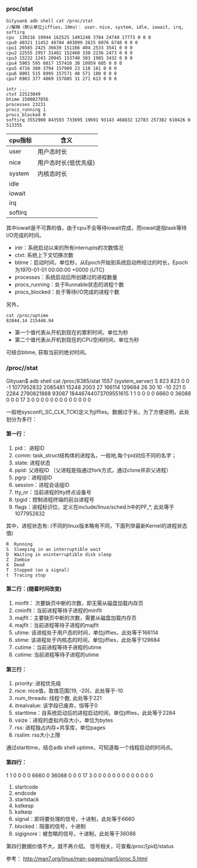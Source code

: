 
### proc/stat

    Gityuan$ adb shell cat /proc/stat
    //解释（默认单位jiffies，10ms）： user，nice, system, idle, iowait, irq, softirq
    cpu  130216 19944 162525 1491240 3784 24749 17773 0 0 0
    cpu0 40321 11452 49784 403099 2615 6076 6748 0 0 0
    cpu1 26585 2425 36639 151166 404 2533 3541 0 0 0
    cpu2 22555 2957 31482 152460 330 2236 2473 0 0 0
    cpu3 15232 1243 20945 153740 303 1985 3432 0 0 0
    cpu4 5903 595 6017 157410 30 10959 605 0 0 0
    cpu5 4716 380 3794 157909 23 118 181 0 0 0
    cpu6 8001 515 8995 157571 48 571 180 0 0 0
    cpu7 6903 377 4869 157885 31 271 613 0 0 0
    
    intr ...
    ctxt 22523049
    btime 1500827856
    processes 23231
    procs_running 1
    procs_blocked 0
    softirq 3552900 843593 733695 19691 93143 468832 12783 257382 610426 0 513355


|cpu指标|含义|
|---|---|
|user|用户态时长|
|nice|用户态时长(低优先级)|
|system|内核态时长|
|idle||
|iowait||
|irq|
|softirq|

其中iowait是不可靠的值，由于cpu不会等待iowait完成，而iowait是指task等待I/O完成的时间。

- intr：系统启动以来的所有interrupts的次数情况
- ctxt: 系统上下文切换次数
- btime：启动时间，单位秒，从Epoch开始到系统启动所经过的时长，Epoch为1970-01-01 00:00:00 +0000 (UTC)
- processes：系统启动后所创建过的进程数量
- procs_running：处于Runnable状态的进程个数
- procs_blocked：处于等待I/O完成的进程个数

另外，

    cat /proc/uptime
    82044.14 215440.94

- 第一个值代表从开机到现在的累积时间，单位为秒
- 第二个值代表从开机到现在的CPU空闲时间，单位为秒

可结合btime, 获取当前的绝对时间。

###  /proc/<pid>/stat

  Gityuan$ adb shell cat /proc/8385/stat
  1557 (system_server) S 823 823 0 0 -1 1077952832 
  2085481 15248 2003 27 166114 129684 26 30 
  10 -10 221 0 2284 2790821888 93087 18446744073709551615 
  1 1 0 0 0 0 6660 0 36088 0 0 0 17 3 0 0 0 0 0 0 0 0 0 0 0 0 0

一般地sysconf(_SC_CLK_TCK)定义为jiffies。数据过于长，为了方便说明，此处划分为多行：

#### 第一行：

1. pid： 进程ID
2. comm: task_struct结构体的进程名，一般地,每个pid对应不同的名字；
3. state: 进程状态
4. ppid: 父进程ID （父进程是指通过fork方式，通过clone并非父进程）
5. pgrp：进程组ID
6. session：进程会话组ID
7. tty_nr：当前进程的tty终点设备号
8. tpgid：控制进程终端的前台进程号
9. flags：进程标识位，定义在include/linux/sched.h中的PF_*, 此处等于1077952832


其中，进程状态有: (不同的linux版本略有不同，下面列举最新Kernel的进程状态值)

    R  Running
    S  Sleeping in an interruptible wait
    D  Waiting in uninterruptible disk sleep
    Z  Zombie
    X  Dead
    T  Stopped (on a signal)
    t  Tracing stop 
    
#### 第二行：(随着时间改变)

1. minflt： 次要缺页中断的次数，即无需从磁盘加载内存页
2. cminflt：当前进程等待子进程的minflt
3. majflt：主要缺页中断的次数，需要从磁盘加载内存页
4. majflt：当前进程等待子进程的majflt
5. utime: 该进程处于用户态的时间，单位jiffies，此处等于166114
6. stime: 该进程处于内核态的时间，单位jiffies，此处等于129684
7. cutime：当前进程等待子进程的utime
8. cstime: 当前进程等待子进程的utime

#### 第三行：

1. priority: 进程优先级
2. nice: nice值，取值范围[19, -20]，此处等于-10
3. num_threads: 线程个数, 此处等于221
4. itrealvalue: 该字段已废弃，恒等于0
5. starttime：自系统启动后的进程启动时间，单位jiffies，此处等于2284
6. vsize：进程的虚拟内存大小，单位为bytes
7. rss: 进程独占内存+共享库，单位pages
8. rsslim: rss大小上限

通过starttime，结合adb shell uptime，可知道每一个线程启动的时间点。

#### 第四行：

1 1 0 0 0 0 6660 0 36088 0 0 0 17 3 0 0 0 0 0 0 0 0 0 0 0 0 0

1. startcode
2. endcode
3. startstack
4. kstkesp 
5. kstkeip
6. signal：即将要处理的信号，十进制，此处等于6660
7. blocked：阻塞的信号，十进制
8. sigignore：被忽略的信号，十进制，此处等于36088

第四行数据价值不大，就不再介绍。 
信号相关，可查看/proc/[pid]/status



参考：
http://man7.org/linux/man-pages/man5/proc.5.html
